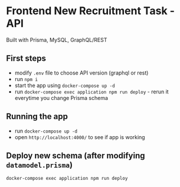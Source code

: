 # Frontend New Recruitment Task - API
Built with Prisma, MySQL, GraphQL/REST


## First steps

- modify `.env` file to choose API version (graphql or rest)
- run `npm i`
- start the app using `docker-compose up -d`
- run `docker-compose exec application npm run deploy` - rerun it everytime you change Prisma schema

## Running the app

- run `docker-compose up -d`
- open `http://localhost:4000/` to see if app is working

## Deploy new schema (after modifying `datamodel.prisma`)

`docker-compose exec application npm run deploy`
